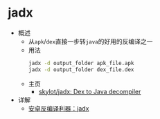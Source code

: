 # jadx

* 概述
  * 从`apk`/`dex`直接一步转`java`的好用的反编译之一
  * 用法
    ```bash
    jadx -d output_folder apk_file.apk
    jadx -d output_folder dex_file.dex
    ```
  * 主页
    * [skylot/jadx: Dex to Java decompiler](https://github.com/skylot/jadx)
* 详解
  * [安卓反编译利器：jadx](https://book.crifan.org/books/android_re_decompile_jadx/website/)
